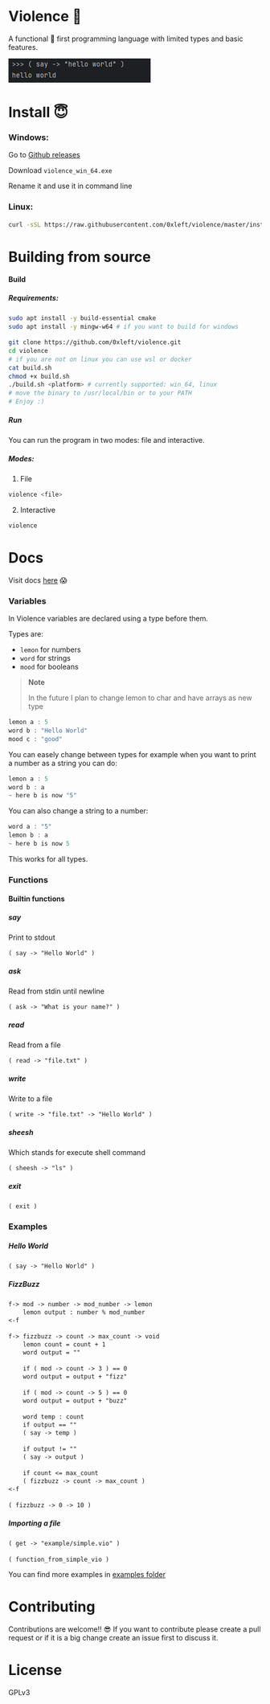 # Violence 🤬

A functional 🤑 first programming language with limited types and basic features.

![img.png](images/img.png)

# Install 😇

### Windows:

Go to [Github releases](https://github.com/0xleft/violence/releases/latest)

Download `violence_win_64.exe`

Rename it and use it in command line

### Linux:

```bash
curl -sSL https://raw.githubusercontent.com/0xleft/violence/master/install.sh | sudo sh
```

# Building from source

#### Build

##### Requirements:

```bash
sudo apt install -y build-essential cmake
sudo apt install -y mingw-w64 # if you want to build for windows
```

```bash
git clone https://github.com/0xleft/violence.git
cd violence
# if you are not on linux you can use wsl or docker
cat build.sh
chmod +x build.sh
./build.sh <platform> # currently supported: win_64, linux
# move the binary to /usr/local/bin or to your PATH
# Enjoy :)
```

##### Run

You can run the program in two modes: file and interactive.

##### Modes:
1. File

```bash
violence <file>
```

2. Interactive

```bash
violence
```

# Docs

Visit docs [here](docs/README.md) 😱

### Variables

In Violence variables are declared using a type before them.

Types are:

- `lemon` for numbers
- `word` for strings
- `mood` for booleans

> **Note**
>
> In the future I plan to change lemon to char and have arrays as new type

```c
lemon a : 5
word b : "Hello World"
mood c : "good"
```

You can easely change between types for example when you want to print a number as a string you can do:

```c
lemon a : 5
word b : a
~ here b is now "5"
```

You can also change a string to a number:

```c
word a : "5"
lemon b : a
~ here b is now 5
```

This works for all types.

### Functions

#### Builtin functions

##### say

Print to stdout

```vio
( say -> "Hello World" )
```

##### ask

Read from stdin until newline

```vio
( ask -> "What is your name?" )
```

##### read

Read from a file

```vio
( read -> "file.txt" )
```

##### write

Write to a file

```vio
( write -> "file.txt" -> "Hello World" )
```

##### sheesh

Which stands for execute shell command

```vio
( sheesh -> "ls" )
```

##### exit

```vio
( exit )
```

### Examples

##### Hello World

```vio
( say -> "Hello World" )
```

##### FizzBuzz

```vio
f-> mod -> number -> mod_number -> lemon
    lemon output : number % mod_number
<-f

f-> fizzbuzz -> count -> max_count -> void
    lemon count = count + 1
    word output = ""

    if ( mod -> count -> 3 ) == 0
    word output = output + "fizz"

    if ( mod -> count -> 5 ) == 0
    word output = output + "buzz"

    word temp : count
    if output == ""
    ( say -> temp )

    if output != ""
    ( say -> output )

    if count <= max_count
    ( fizzbuzz -> count -> max_count )
<-f

( fizzbuzz -> 0 -> 10 )
```

##### Importing a file

```vio
( get -> "example/simple.vio" )

( function_from_simple_vio )
```

You can find more examples in [examples folder](https://github.com/0xleft/violence/tree/master/example)

# Contributing

Contributions are welcome!! 😎 If you want to contribute please create a pull request or if it is a big change create an issue first to discuss it.

# License

GPLv3